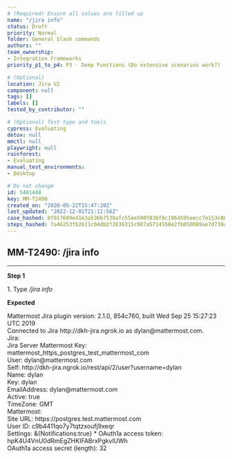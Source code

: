 ```yaml
---
# (Required) Ensure all values are filled up
name: "/jira info"
status: Draft
priority: Normal
folder: General Slash commands
authors: ""
team_ownership:
- Integration Frameworks
priority_p1_to_p4: P3 - Deep Functions (Do extensive scenarios work?)

# (Optional)
location: Jira V2
component: null
tags: []
labels: []
tested_by_contributor: ""

# (Optional) Test type and tools
cypress: Evaluating
detox: null
mmctl: null
playwright: null
rainforest:
- Evaluating
manual_test_environments:
- Desktop

# Do not change
id: 5481448
key: MM-T2490
created_on: "2020-05-22T15:47:20Z"
last_updated: "2022-12-01T21:11:56Z"
case_hashed: 8f917609ed1e3a536b7538afc55ae590f83bf0c1964595eecc7e153c8620b282f706527f6a17404570d466043685c6e0
steps_hashed: 7a46253fb2611c04db2f2636315c987a5714558e2fb050089ae7d738dd49c22e92395d21731e1efc61ea309e9fc6d28b
---
```


<!-- (Auto-generated) Based on frontmatter's "key" and "name" -->

## MM-T2490: /jira info

---

**Step 1**

1\. Type _/jira info_

**Expected**

Mattermost Jira plugin version: 2.1.0, 854c760, built Wed Sep 25 15:27:23 UTC 2019\
Connected to Jira http\://dkh-jira.ngrok.io as dylan\@mattermost.com.\
Jira:\
Jira Server Mattermost Key: mattermost\_https\_postgres\_test\_mattermost\_com\
User: dylan\@mattermost.com\
Self: http\://dkh-jira.ngrok.io/rest/api/2/user?username=dylan\
Name: dylan\
Key: dylan\
EmailAddress: dylan\@mattermost.com\
Active: true\
TimeZone: GMT\
Mattermost:\
Site URL: https\://postgres.test.mattermost.com\
User ID: c9b4411qo7y7tqtzxoufj9xeqr\
Settings: &{Notifications:true} \* OAuth1a access token: hpK4U4VnU0dRmEgZHKIFABrxPgkvlUWh\
OAuth1a access secret (length): 32
